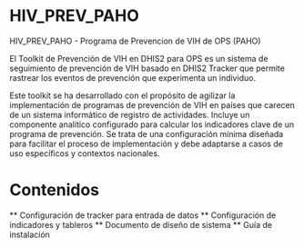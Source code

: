# HIV_PREV_PAHO
HIV_PREV_PAHO - Programa de Prevencion de VIH de OPS (PAHO)


El Toolkit de Prevención de VIH en DHIS2 para OPS es un sistema de seguimiento de prevención de VIH basado en DHIS2 Tracker que permite rastrear los eventos de prevención que experimenta un individuo.

Este toolkit se ha desarrollado con el propósito de agilizar la implementación de programas de prevención de VIH en países que carecen de un sistema informático de registro de actividades. Incluye un componente analítico configurado para calcular los indicadores clave de un programa de prevención. Se trata de una configuración mínima diseñada para facilitar el proceso de implementación y debe adaptarse a casos de uso específicos y contextos nacionales.


# Contenidos

** Configuración de tracker para entrada de datos
** Configuración de indicadores y tableros
** Documento de diseño de sistema
** Guía de instalación




